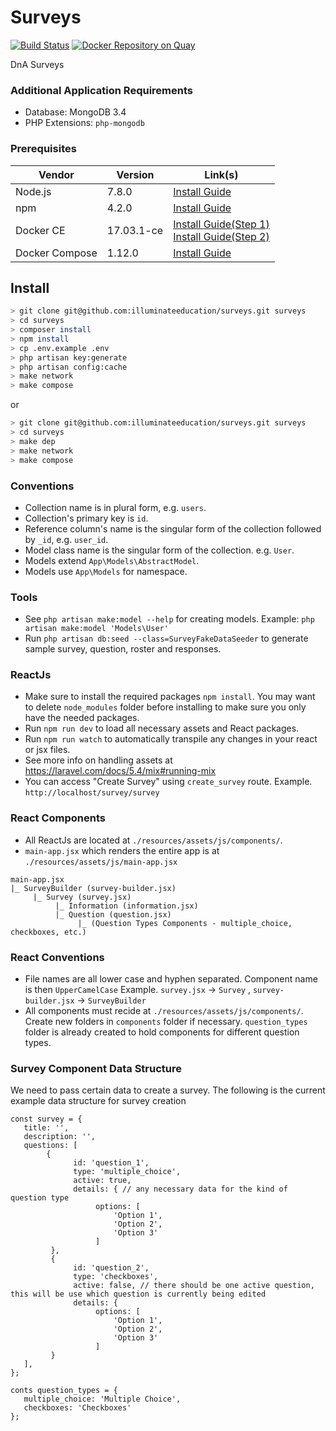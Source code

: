 # Surveys
[![Build Status](https://travis-ci.com/illuminateeducation/surveys.svg?token=HV3QNmWoiU9TqhNRL3DS&branch=master)](https://travis-ci.com/illuminateeducation/surveys)
[![Docker Repository on Quay](https://quay.io/repository/illuminateeducation/surveys/status?token=08b70eb6-cb81-43e4-a9e4-3208e0386768 "Docker Repository on Quay")](https://quay.io/repository/illuminateeducation/surveys)

DnA Surveys

### Additional Application Requirements
 * Database: MongoDB 3.4
 * PHP Extensions: `php-mongodb`

### Prerequisites

| Vendor | Version | Link(s) |
| - | - | - |
| Node.js | 7.8.0 | [ Install Guide ](https://nodejs.org/en/download/package-manager/) |
| npm | 4.2.0 | [ Install Guide ](https://docs.npmjs.com/getting-started/installing-node) |
| Docker CE | 17.03.1-ce | [ Install Guide(Step 1) ](https://docs.docker.com/engine/installation/#docker-editions) <br /> [ Install Guide(Step 2) ](https://docs.docker.com/engine/installation/linux/linux-postinstall/) |
| Docker Compose | 1.12.0 | [ Install Guide ](https://docs.docker.com/compose/install/) |

## Install
```sh
> git clone git@github.com:illuminateeducation/surveys.git surveys
> cd surveys
> composer install
> npm install
> cp .env.example .env 
> php artisan key:generate
> php artisan config:cache
> make network
> make compose
```
or
```sh
> git clone git@github.com:illuminateeducation/surveys.git surveys
> cd surveys
> make dep
> make network
> make compose
```

### Conventions
 * Collection name is in plural form, e.g. `users`.
 * Collection's primary key is `id`.
 * Reference column's name is the singular form of the collection followed by `_id`, e.g. `user_id`.
 * Model class name is the singular form of the collection. e.g. `User`.
 * Models extend `App\Models\AbstractModel`.
 * Models use `App\Models` for namespace.
 
### Tools
* See `php artisan make:model --help` for creating models. Example: `php artisan make:model 'Models\User'`
* Run `php artisan db:seed --class=SurveyFakeDataSeeder` to generate sample survey, question, roster and responses.


### ReactJs
* Make sure to install the required packages `npm install`. You may want to delete `node_modules` folder before installing to make sure you only have the needed packages.
* Run `npm run dev` to load all necessary assets and React packages.
* Run `npm run watch` to automatically transpile any changes in your react or jsx files.
* See more info on handling assets at https://laravel.com/docs/5.4/mix#running-mix
* You can access "Create Survey" using `create_survey` route. Example. `http://localhost/survey/survey`

### React Components
* All ReactJs are located at `./resources/assets/js/components/`.
* `main-app.jsx` which renders the entire app is at `./resources/assets/js/main-app.jsx` 
 ```
 main-app.jsx
 |_ SurveyBuilder (survey-builder.jsx)
      |_ Survey (survey.jsx)
           |_ Information (information.jsx)
           |_ Question (question.jsx)
                |_ (Question Types Components - multiple_choice, checkboxes, etc.) 
 ```
 
 ### React Conventions
 * File names are all lower case and hyphen separated. Component name is then `UpperCamelCase` Example. `survey.jsx` -> `Survey` , `survey-builder.jsx` -> `SurveyBuilder`
 * All components must recide at `./resources/assets/js/components/`. Create new folders in `components` folder if necessary. `question_types` folder is already created to hold components for different question types.
 
 ### Survey Component Data Structure
 We need to pass certain data to create a survey. The following is the current example data structure for survey creation
 ``` 
const survey = {
    title: '',
    description: '',
    questions: [
         {      
               id: 'question_1',
               type: 'multiple_choice',
               active: true,
               details: { // any necessary data for the kind of question type
                    options: [
                        'Option 1',
                        'Option 2',
                        'Option 3'
                    ]        
          },
          {      
               id: 'question_2',
               type: 'checkboxes',
               active: false, // there should be one active question, this will be use which question is currently being edited
               details: {
                    options: [
                        'Option 1',
                        'Option 2',
                        'Option 3'
                    ]        
          }         
    ],
};

conts question_types = {
    multiple_choice: 'Multiple Choice',
    checkboxes: 'Checkboxes'
};

 ```
